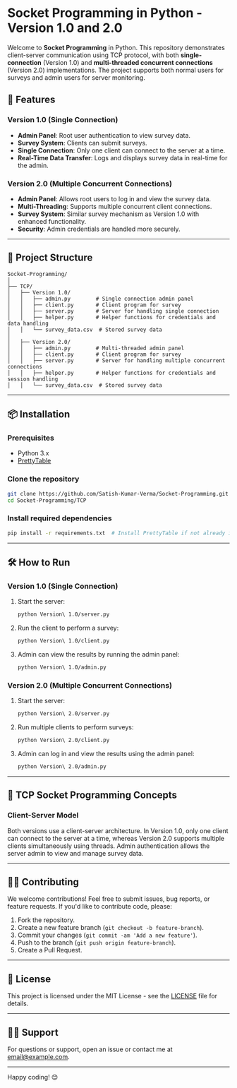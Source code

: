 
# Socket Programming in Python - Version 1.0 and 2.0

Welcome to **Socket Programming** in Python. This repository demonstrates client-server communication using TCP protocol, with both **single-connection** (Version 1.0) and **multi-threaded concurrent connections** (Version 2.0) implementations. The project supports both normal users for surveys and admin users for server monitoring.

## 🚀 Features

### Version 1.0 (Single Connection)
- **Admin Panel**: Root user authentication to view survey data.
- **Survey System**: Clients can submit surveys.
- **Single Connection**: Only one client can connect to the server at a time.
- **Real-Time Data Transfer**: Logs and displays survey data in real-time for the admin.

### Version 2.0 (Multiple Concurrent Connections)
- **Admin Panel**: Allows root users to log in and view the survey data.
- **Multi-Threading**: Supports multiple concurrent client connections.
- **Survey System**: Similar survey mechanism as Version 1.0 with enhanced functionality.
- **Security**: Admin credentials are handled more securely.

---

## 📁 Project Structure

```
Socket-Programming/
│
├── TCP/
│   ├── Version 1.0/
│   │   ├── admin.py        # Single connection admin panel
│   │   ├── client.py       # Client program for survey
│   │   ├── server.py       # Server for handling single connection
│   │   ├── helper.py       # Helper functions for credentials and data handling
│   │   └── survey_data.csv  # Stored survey data
│
│   ├── Version 2.0/
│   │   ├── admin.py        # Multi-threaded admin panel
│   │   ├── client.py       # Client program for survey
│   │   ├── server.py       # Server for handling multiple concurrent connections
│   │   ├── helper.py       # Helper functions for credentials and session handling
│   │   └── survey_data.csv  # Stored survey data
```

---

## 📦 Installation

### Prerequisites
- Python 3.x
- [PrettyTable](https://pypi.org/project/prettytable/)

### Clone the repository
```bash
git clone https://github.com/Satish-Kumar-Verma/Socket-Programming.git
cd Socket-Programming/TCP
```

### Install required dependencies
```bash
pip install -r requirements.txt  # Install PrettyTable if not already installed
```

---

## 🛠 How to Run

### Version 1.0 (Single Connection)

1. Start the server:
   ```bash
   python Version\ 1.0/server.py
   ```

2. Run the client to perform a survey:
   ```bash
   python Version\ 1.0/client.py
   ```

3. Admin can view the results by running the admin panel:
   ```bash
   python Version\ 1.0/admin.py
   ```

### Version 2.0 (Multiple Concurrent Connections)

1. Start the server:
   ```bash
   python Version\ 2.0/server.py
   ```

2. Run multiple clients to perform surveys:
   ```bash
   python Version\ 2.0/client.py
   ```

3. Admin can log in and view the results using the admin panel:
   ```bash
   python Version\ 2.0/admin.py
   ```

---

## 📓 TCP Socket Programming Concepts

### Client-Server Model
Both versions use a client-server architecture. In Version 1.0, only one client can connect to the server at a time, whereas Version 2.0 supports multiple clients simultaneously using threads. Admin authentication allows the server admin to view and manage survey data.

---

## 🧑‍💻 Contributing

We welcome contributions! Feel free to submit issues, bug reports, or feature requests. If you'd like to contribute code, please:
1. Fork the repository.
2. Create a new feature branch (`git checkout -b feature-branch`).
3. Commit your changes (`git commit -am 'Add a new feature'`).
4. Push to the branch (`git push origin feature-branch`).
5. Create a Pull Request.

---

## 📄 License

This project is licensed under the MIT License - see the [LICENSE](LICENSE) file for details.

---

## 🙋‍♂️ Support

For questions or support, open an issue or contact me at [email@example.com](mailto:email@example.com).

---

Happy coding! 😊

